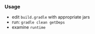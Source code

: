 
### Usage

* edit `build.gradle` with appropriate jars
* run: `gradle clean getDeps`
* examine `runtime`
